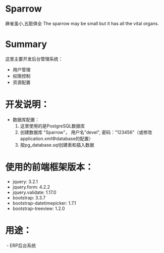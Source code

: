 # Sparrow
麻雀虽小,五脏俱全  The sparrow may be small but it has all the vital organs.

# Summary
这里主要开发后台管理系统：  
- 用户管理
- 权限控制
- 资源配置

# 开发说明：
 - 数据库配置：
    1. 这里使用的是PostgreSQL数据库
    2. 创建数据库 "Sparrow"， 用户名"devel", 密码："123456"（或修改application.xml中database的配置）
    3. 按pg_database.sql创建表和插入数据

# 使用的前端框架版本：
 - jquery: 3.2.1
 - jquery.form: 4.2.2
 - jquery.validate: 1.17.0
 - bootstrap: 3.3.7
 - bootstrap-datetimepicker: 1.7.1
 - bootstrap-treeview: 1.2.0

# 用途：
  - ERP后台系统
